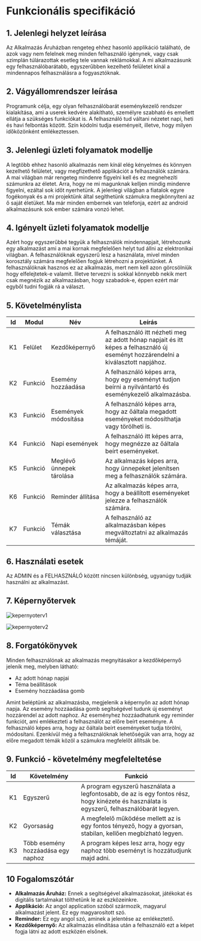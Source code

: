 ﻿# Funkcionális specifikáció
## 1. Jelenlegi helyzet leírása
Az Alkalmazás Áruházban rengeteg ehhez hasonló applikáció található, de azok vagy nem felelnek meg minden felhasználó igénynek, vagy csak szimplán túlárazottak esetleg tele vannak reklámokkal. A mi alkalmazásunk egy felhasználóbarátabb, egyszerűbben kezelhető felületet kínál a mindennapos felhasználásra a fogyasztóknak.

## 2. Vágyállomrendszer leírása
Programunk célja, egy olyan felhasználóbarát eseménykezelő rendszer kialakítása, ami a userek kedvére alakítható, személyre szabható és emellett ellátja a szükséges funkciókat is. A felhasználó tud váltani nézetet napi, heti és havi felbontás között. Szín kódolni tudja eseményeit, illetve, hogy milyen időközönként emlékeztessen.

## 3. Jelenlegi üzleti folyamatok modellje
A legtöbb ehhez hasonló alkalmazás nem kínál elég kényelmes és könnyen kezelhető felületet, vagy megfizethető applikációt a felhasználók számára. A mai világban már rengeteg mindenre figyelni kell és ez megnehezíti számunkra az életet. Arra, hogy ne mi magunknak kelljen mindig mindenre figyelni, ezáltal sok időt nyerhetünk. A jelenlegi világban a fiatalok egyre fogékonyak és a mi projektünk által segíthetünk számukra megkönnyíteni az ő saját életüket. Ma már minden embernek van telefonja, ezért az android alkalmazásunk sok ember számára vonzó lehet.

## 4. Igényelt üzleti folyamatok modellje
Azért hogy egyszerűbbé tegyük a felhasználók mindennapjait, létrehozunk egy alkalmazást ami a mai kornak megfelelően helyt tud állni az elektronikai világban. A felhasználóknak egyszerű lesz a használata, mivel minden korosztály számára megfelelően fogjuk létrehozni a projektünket. A felhasználóknak hasznos ez az alkalmazás, mert nem kell azon görcsölniük hogy elfelejtetek-e valamit. Illetve tervezni is sokkal könnyebb nekik mert csak megnézik az alkalmazásban, hogy szabadok-e,  éppen ezért már egyből tudni fogják rá a választ. 

## 5. Követelménylista
| Id | Modul | Név | Leírás |
| :---: | --- | --- | --- |
| K1 |Felület | Kezdőképernyő | A felhasználó itt nézheti meg az adott hónap napjait és itt képes a felhasználó új eseményt hozzárendelni a kiválasztott napjához. |
| K2 |Funkció | Esemény hozzáadása | A felhasználó képes arra, hogy egy eseményt tudjon beírni a nyilvántartó és eseménykezelő alkalmazásba. |
| K3 |Funkció | Események módosítása   | A felhasználó képes arra, hogy az őáltala megadott eseményeket módosíthatja vagy törölheti is.  |
| K4 |Funkció | Napi események | A felhasználó itt képes arra, hogy megnézze az őáltala beírt eseményeket. |
| K5 |Funkció | Meglévő ünnepek tárolása  |  Az alkalmazás képes arra, hogy ünnepeket jelenítsen meg a felhasználók számára.|
| K6 | Funkció| Reminder állítása | Az alkalmazás képes arra, hogy a beállított eseményeket jelezze a felhasználók számára. |
| K7 | Funkció| Témák választása  |  A felhasználó az alkalmazásban képes megváltoztatni az alkalmazás témáját.|
## 6. Használati esetek
Az ADMIN és a FELHASZNÁLÓ között nincsen különbség, ugyanúgy tudják használni az alkalmazást.
## 7. Képernyőtervek
![kepernyoterv1](https://user-images.githubusercontent.com/114164351/198313544-1260c9bb-f97f-4229-b8fb-d5e397c4b623.png)


![kepernyoterv2](https://user-images.githubusercontent.com/114164351/198309310-12336d6a-1ccd-4bd8-993d-bf57ff02fb86.png)



## 8. Forgatókönyvek
Minden felhasználónak az alkalmazás megnyitásakor a kezdőképernyő jelenik meg, melyben látható:

 - Az adott hónap napjai
 - Téma beállítások
 - Esemény hozzáadása gomb

Amint beléptünk az alkalmazásba, megjelenik a képernyőn az adott hónap napja. Az esemény hozzáadása gomb segítségével tudunk új eseményt hozzárendel az adott naphoz.  Az eseményhez hozzáadhatunk egy reminder funkciót, ami emlékezteti a felhasználót az előre beírt eseményre. A felhasználó képes arra, hogy az őáltala beírt eseményeket tudja törölni, módosítani. Ezenkívül még a felhasználóknak lehetőségük van arra, hogy az előre megadott témák közöl a számukra megfelelőt állítsák be.
## 9. Funkció - követelmény megfeleltetése

| Id | Követelmény | Funkció |
| :---: | --- | --- |
| K1 | Egyszerű | A program egyszerű használata a legfontosabb, de az is egy fontos rész, hogy kinézete és használata is egyszerű, felhasználóbarát legyen. |
| K2 | Gyorsaság | A megfelelő működése mellett az is egy fontos tényező, hogy a gyorsan, stabilan, kellően megbízható legyen. |
| K3 | Több esemény hozzáadása egy naphoz | A program képes lesz arra, hogy egy naphoz több eseményt is hozzátudjunk majd adni. |

## 10 Fogalomszótár
 - **Alkalmazás Áruház:** Ennek a segítségével alkalmazásokat, játékokat és digitális tartalmakat tölthetünk le az eszközeinkre.
 - **Applikáció:** Az angol application szóból szármozik, magyarul alkalmazást jelent. Ez egy magyarosított szó.
 - **Reminder:** Ez egy angol szó, aminek a jelentése az emlékeztető.
 - **Kezdőképernyő:** Az alkalmazás elindítása után a felhasználó ezt a képet fogja látni az adott eszközén elsőnek.



